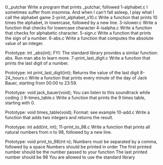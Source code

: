 0._putchar
Write a program that prints _putchar, followed 
1-alphabet.c
 I sometimes suffer from insomnia. And when I can't fall asleep, I play what I call the alphabet game
2-print_alphabet_x10.c
Write a function that prints 10 times the alphabet, in lowercase, followed by a new line.
3-islower.c
Write a function that checks for lowercase character
4-isalpha.c
Write a function that checks for alphabetic character.
5-sign.c
Write a function that prints the sign of a number.
6-abs.c
 Write a function that computes the absolute value of an integer.

Prototype: int _abs(int);
FYI: The standard library provides a similar function: abs. Run man abs to learn more.
7-print_last_digit.c
Write a function that prints the last digit of a number.

Prototype: int print_last_digit(int);
Returns the value of the last digit
8-24_hours.c
Write a function that prints every minute of the day of Jack Bauer, starting from 00:00 to 23:59.

Prototype: void jack_bauer(void);
You can listen to this soundtrack while coding :)
9-times_table.c
Write a function that prints the 9 times table, starting with 0.

Prototype: void times_table(void);
Format: see example
10-add.c
Write a function that adds two integers and returns the result.

Prototype: int add(int, int);
11-print_to_98.c
Write a function that prints all natural numbers from n to 98, followed by a new line.

Prototype: void print_to_98(int n);
Numbers must be separated by a comma, followed by a space
Numbers should be printed in order
The first printed number should be the number passed to your function
The last printed number should be 98
You are allowed to use the standard library
